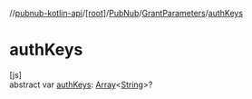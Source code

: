 //[pubnub-kotlin-api](../../../../index.md)/[[root]](../../index.md)/[PubNub](../index.md)/[GrantParameters](index.md)/[authKeys](auth-keys.md)

# authKeys

[js]\
abstract var [authKeys](auth-keys.md): [Array](https://kotlinlang.org/api/core/kotlin-stdlib/kotlin/-array/index.html)&lt;[String](https://kotlinlang.org/api/core/kotlin-stdlib/kotlin/-string/index.html)&gt;?
